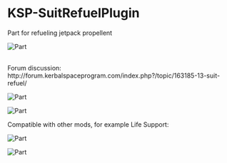 # KSP-SuitRefuelPlugin
Part for refueling jetpack propellent 

![Part](https://pp.userapi.com/c637420/v637420940/644dd/2j50pXH_CE0.jpg)

<br />
Forum discussion: http://forum.kerbalspaceprogram.com/index.php?/topic/163185-13-suit-refuel/
<br />


![Part](https://i.yapx.ru/M37Y.gif) 
<br />

![Part](https://i.yapx.ru/M4H9.gif)
<br />


Compatible with other mods, for example Life Support:
<br />

![Part](https://i.yapx.ru/M4Sa.gif) 
<br />

![Part](https://i.yapx.ru/M4S4.gif)
<br />

